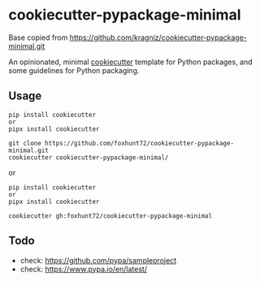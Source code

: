cookiecutter-pypackage-minimal
==============================

Base copied from https://github.com/kragniz/cookiecutter-pypackage-minimal.git

An opinionated, minimal [cookiecutter](https://github.com/audreyr/cookiecutter) template for Python packages, and some guidelines for Python packaging.

Usage
-----

    pip install cookiecutter
    or
    pipx install cookiecutter

    git clone https://github.com/foxhunt72/cookiecutter-pypackage-minimal.git
    cookiecutter cookiecutter-pypackage-minimal/

or

    pip install cookiecutter
    or
    pipx install cookiecutter

    cookiecutter gh:foxhunt72/cookiecutter-pypackage-minimal


Todo
----

- check: https://github.com/pypa/sampleproject
- check: https://www.pypa.io/en/latest/
